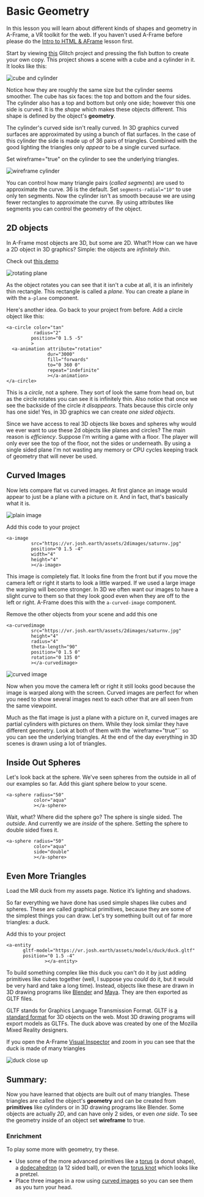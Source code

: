 # Basic Geometry

In this lesson you will learn about different kinds of shapes and geometry in A-Frame, a VR toolkit for the web.  If you haven't used A-Frame before please do the [Intro to HTML & AFrame](../intro/README.md) lesson first.

Start by viewing [this](https://webxr-workshop-lesson02.glitch.me/) Glitch project and pressing the fish button to create your own copy. This project shows a scene with a cube and a cylinder in it. It looks like this:

![cube and cylinder](images/start.png)

Notice how they are roughly the same size but the cylinder seems smoother. The cube has six faces: the top and bottom and the four sides.  The cylinder also has a top and bottom but only one side; however this one side is curved. It is the *shape* which makes these objects different. This shape is defined by the object's __geometry__.

The cylinder's curved side isn't really curved. In 3D graphics curved surfaces are approximated by using a bunch of flat surfaces. In the case of this cylinder the side is made up of 36 pairs of triangles. Combined with the good lighting the triangles only *appear* to be a single curved surface.

Set wireframe="true" on the cylinder to see the underlying triangles.

![wireframe cylinder](images/wireframe.png)

You can control how many triangle pairs (*called segments*) are used to approximate the curve. 36 is the default. Set `segments-radial="10"` to use only ten segments. Now the cylinder isn't as smooth because we are using fewer rectangles to approximate the curve.  By using attributes like segments you can control the geometry of the object.

## 2D objects

In A-Frame most objects are 3D, but some are 2D.  What?! How can we have a 2D object in 3D graphics?  Simple: the objects are *infinitely thin*.   

Check out [this demo](https://webxr-workshop-lesson02b.glitch.me/)

![rotating plane](images/rotating-plane.png)

As the object rotates you can see that it isn't a cube at all, it is an infinitely thin rectangle. This rectangle is called a *plane*. You can create a plane in with the `a-plane` component.

Here's another idea.  Go back to your project from before.  Add a circle object like this:

```
<a-circle color="tan"
          radius="2"
         position="0 1.5 -5"
         >
  <a-animation attribute="rotation"
               dur="3000"
               fill="forwards"
               to="0 360 0"
               repeat="indefinite"
               ></a-animation>
</a-circle>
```

This is a *circle*, not a sphere. They sort of look the same from head on, but as the circle rotates you can see it is infinitely thin.  Also notice that once we see the backside of the circle *it disappears*. Thats because this circle only has one side!  Yes, in 3D graphics we can create *one sided objects*.

Since we have access to real 3D objects like boxes and spheres why would we ever want to use these 2d objects like planes and circles?  The main reason is *efficiency*.  Suppose I'm writing a game with a floor. The player will only ever see the top of the floor, not the sides or underneath. By using a single sided plane I'm not wasting any memory or CPU cycles keeping track of geometry that will never be used.

## Curved Images

Now lets compare flat vs curved images.  At first glance an image would appear to just be a plane with a picture on it. And in fact, that's basically what it is.

![plain image](images/plain-image.png)

Add this code to your project

```
<a-image
         src="https://vr.josh.earth/assets/2dimages/saturnv.jpg"
         position="0 1.5 -4"
         width="4"
         height="4"
         ></a-image>
```

This image is completely flat. It looks fine from the front but if you move the camera left or right it starts to look a little warped.  If we used a large image the warping will become stronger.  In 3D we often want our images to have a slight curve to them so that they look good even when they are off to the left or right. A-Frame does this with the `a-curved-image` component.

Remove the other objects from your scene and add this one

```
<a-curvedimage
         src="https://vr.josh.earth/assets/2dimages/saturnv.jpg"
         height="4"
         radius="4"
         theta-length="90"
         position="0 1.5 0"
         rotation="0 135 0"
         ></a-curvedimage>
```

![curved image](images/curved-image.png)

Now when you move the camera left or right it still looks good because the image is warped along with the screen. Curved images are perfect for when you need to show several images next to each other that are all seen from the same viewpoint.

Much as the flat image is just a plane with a picture on it, curved images are partial cylinders with pictures on them. While they look similar they have different geometry. Look at both of them with the `wireframe="true"`` so you can see the underlying triangles.  At the end of the day everything in 3D scenes is drawn using a lot of triangles.

## Inside Out Spheres

Let's look back at the sphere.  We've seen spheres from the outside in all of our examples so far.  Add this giant sphere below to your scene.

```
<a-sphere radius="50"
          color="aqua"
          ></a-sphere>
```

Wait, what? Where did the sphere go?  The sphere is single sided. The *outside*.  And currently we are *inside* of the sphere.   Setting the sphere to double sided fixes it.

```
<a-sphere radius="50"
          color="aqua"
          side="double"
          ></a-sphere>
```

## Even More Triangles


Load the MR duck from my assets page. Notice it’s lighting and shadows.

So far everything we have done has used simple shapes like cubes and spheres. These are called graphical primitives, because they are some of the simplest things you can draw.  Let's try something built out of far more triangles: a duck.   

Add this to your project

```
<a-entity
      gltf-model="https://vr.josh.earth/assets/models/duck/duck.gltf"
      position="0 1.5 -4"
              ></a-entity>
```

To build something complex like this duck you can't do it by just adding primitives like cubes together (well, I suppose you *could* do it, but it would be very hard and take a long time). Instead, objects like these are drawn in 3D drawing programs like [Blender](https://www.blender.org) and [Maya](https://www.autodesk.com/products/maya/overview).  They are then exported as GLTF files.

GLTF stands for Graphics Language Transmission Format. GLTF is [a standard format](https://en.wikipedia.org/wiki/GlTF) for 3D objects on the web. Most 3D drawing programs will export models as GLTFs.  The duck above was created by one of the Mozilla Mixed Reality designers.

If you open the A-Frame [Visual Inspector](https://aframe.io/docs/0.8.0/introduction/visual-inspector-and-dev-tools.html) and zoom in you can see that the duck is made of many triangles


![duck close up](images/duck.png)


## Summary:

Now you have learned that objects are built out of many triangles. These triangles are called the object's __geometry__ and can be created from __primitives__ like cylinders or in 3D drawing programs like Blender. Some objects are actually _2D_, and can have only 2 sides, or even _one side_.  To see the geometry inside of an object set __wireframe__ to true.

### Enrichment
To play some more with geometry, try these.

* Use some of the more advanced primitives like a [torus](https://aframe.io/docs/0.8.0/primitives/a-torus.html) (a donut shape), a [dodecahedron](https://aframe.io/docs/0.8.0/primitives/a-dodecahedron.html) (a 12 sided ball), or even the [torus knot](https://aframe.io/docs/0.8.0/primitives/a-torus-knot.html) which looks like a pretzel.
* Place three images in a row using [curved images](https://aframe.io/docs/0.8.0/primitives/a-curvedimage.html) so you can see them as you turn your head.
